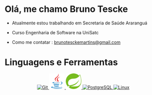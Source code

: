 
# Olá, me chamo Bruno Tescke

* Atualmente estou trabalhando em Secretaria de Saúde Araranguá
  
* Curso Engenharia de Software na UniSatc
  
* Como me contatar : brunotesckemartins@gmail.com



# Linguagens e Ferramentas

<div align="center">
  <!-- Git -->
  <a href="https://git-scm.com" target="_blank">
    <img src="https://git-scm.com/images/logos/downloads/Git-Icon-1788C.png" width="50" alt="Git" />
  </a>
  
  <!-- Java -->
  <a href="https://www.oracle.com/java/" target="_blank">
    <img src="https://raw.githubusercontent.com/devicons/devicon/master/icons/java/java-original.svg" width="50" alt="Java" />
  </a>

  <!-- Spring -->
  <a href="https://spring.io" target="_blank">
    <img src="https://raw.githubusercontent.com/devicons/devicon/master/icons/spring/spring-original.svg" width="50" alt="Spring" />
  </a>

  <!-- PostgreSQL -->
  <a href="https://www.postgresql.org/" target="_blank">
  <img src="https://www.postgresql.org/media/img/about/press/elephant.png" width="50" alt="PostgreSQL" />
</a>

  <!-- Linux -->
  <a href="[https://kernel.org](https://www.linux.org/)" target="_blank">
    <img src="https://upload.wikimedia.org/wikipedia/commons/a/af/Tux.png" width="50" alt="Linux" />
  </a>
</div>

